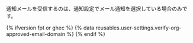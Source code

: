 通知メールを受信するのは、通知設定でメール通知を選択している場合のみです。

{% ifversion fpt or ghec %}
{% data reusables.user-settings.verify-org-approved-email-domain %}
{% endif %}
